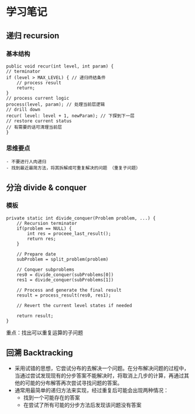 # 学习笔记

## 递归 recursion
### 基本结构
	public void recur(int level, int param) { 
	// terminator 
	if (level > MAX_LEVEL) { // 递归终结条件
		// process result 
		return; 
	}
	// process current logic 
	process(level, param); // 处理当前层逻辑
	// drill down 
	recur( level: level + 1, newParam); // 下探到下一层
	// restore current status 
	// 有需要的话可清理当前层
	}

### 思维要点
	- 不要进行人肉递归
	- 找到最近最简方法，将其拆解成可重复解决的问题 （重复子问题）

  
## 分治 divide & conquer
### 模板
	private static int divide_conquer(Problem problem, ...) {
		// Recursion terminator
		if(problem == NULL) {
			int res = proceee_last_result();
			return res;
		}
		
		// Prepare date
		subProblem = split_problem(problem)
		
		// Conquer subproblems
		res0 = divide_conquer(subProblems[0])	
		res1 = divide_conquer(subProblems[1])
		
		// Process and generate the final result
		result = process_result(res0, res1);

		// Revert the current level states if needed

		return result;
	}	
重点：找出可以重复运算的子问题

## 回溯 Backtracking
- 采用试错的思想，它尝试分布的去解决一个问题。在分布解决问题的过程中，当通过尝试发现现有的分步答案不能解决时，将取消上几步的计算，再通过其他的可能的分布解答再次尝试寻找问题的答案。
- 通常用最简单的递归方法来实现，经过重复后可能会出现两种情况：
	- 找到一个可能存在的答案
	- 在尝试了所有可能的分步方法后发现该问题没有答案